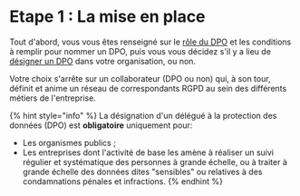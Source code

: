 # Etape 1 : La mise en place

Tout d'abord, vous vous êtes renseigné sur le [rôle du DPO](https://www.cnil.fr/fr/designer-un-pilote) et les conditions à remplir pour nommer un DPO, puis vous vous décidez s'il y a lieu  de [désigner un DPO](https://www.cnil.fr/fr/designation-dpo) dans votre organisation, ou non.

Votre choix s'arrête sur un collaborateur (DPO ou non) qui, à son tour, définit et anime un réseau de correspondants RGPD au sein des différents métiers de l'entreprise.

{% hint style="info" %}
La désignation d'un délégué à la protection des données (DPO) est **obligatoire** uniquement pour:

* Les organismes publics ;
* Les entreprises dont l'activité de base les amène à réaliser un suivi régulier et systématique des personnes à grande échelle, ou à traiter à grande échelle des données dites "sensibles" ou relatives à des condamnations pénales et infractions.
{% endhint %}

